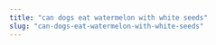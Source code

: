 ```yaml
---
title: "can dogs eat watermelon with white seeds"
slug: "can-dogs-eat-watermelon-with-white-seeds"
---
```


